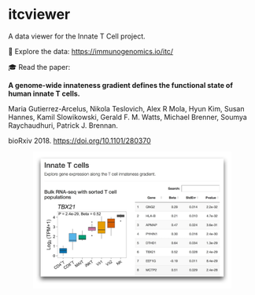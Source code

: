 # itcviewer

A data viewer for the Innate T Cell project.

:rocket: Explore the data: <https://immunogenomics.io/itc/>

:mortar_board: Read the paper:

**A genome-wide innateness gradient defines the functional state of human innate T cells.**

Maria Gutierrez-Arcelus, Nikola Teslovich, Alex R Mola, Hyun Kim, Susan Hannes, Kamil Slowikowski, Gerald F. M. Watts, Michael Brenner, Soumya Raychaudhuri, Patrick J. Brennan.

bioRxiv 2018. https://doi.org/10.1101/280370

<p align="center">
  <img width="80%" src="screenshot.jpg">
</p>

